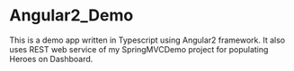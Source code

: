 # Angular2_Demo
This is a demo app written in Typescript using Angular2 framework. It also uses REST web service of my SpringMVCDemo project for populating Heroes on Dashboard.

